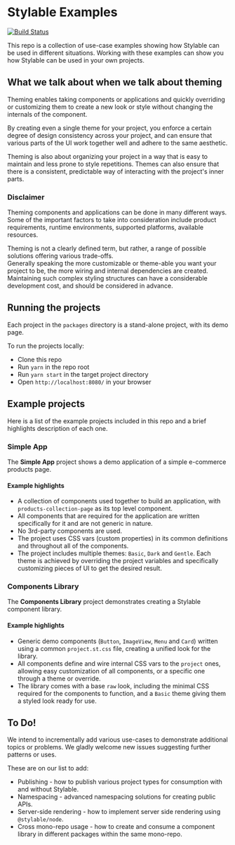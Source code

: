 # Stylable Examples

[![Build Status](https://github.com/wixplosives/stylable-examples/workflows/tests/badge.svg)](https://github.com/wixplosives/stylable-examples/actions)

This repo is a collection of use-case examples showing how Stylable can be used in different situations. Working with these examples can show you how Stylable can be used in your own projects.

## What we talk about when we talk about theming

Theming enables taking components or applications and quickly overriding or customizing them to create a new look or style without changing the internals of the component.

By creating even a single theme for your project, you enforce a certain degree of design consistency across your project, and can ensure that various parts of the UI work together well and adhere to the same aesthetic.

Theming is also about organizing your project in a way that is easy to maintain and less prone to style repetitions. Themes can also ensure that there is a consistent, predictable way of interacting with the project's inner parts.

### Disclaimer

Theming components and applications can be done in many different ways. Some of the important factors to take into consideration include product requirements, runtime environments, supported platforms, available resources.

Theming is not a clearly defined term, but rather, a range of possible solutions offering various trade-offs.  
Generally speaking the more customizable or theme-able you want your project to be, the more wiring and internal dependencies are created. Maintaining such complex styling structures can have a considerable development cost, and should be considered in advance.

## Running the projects

Each project in the `packages` directory is a stand-alone project, with its demo page.

To run the projects locally:

- Clone this repo
- Run `yarn` in the repo root
- Run `yarn start` in the target project directory
- Open `http://localhost:8080/` in your browser

## Example projects

Here is a list of the example projects included in this repo and a brief highlights description of each one.

### Simple App

The **Simple App** project shows a demo application of a simple e-commerce products page.

#### Example highlights

- A collection of components used together to build an application, with `products-collection-page` as its top level component.
- All components that are required for the application are written specifically for it and are not generic in nature.
- No 3rd-party components are used.
- The project uses CSS vars (custom properties) in its common definitions and throughout all of the components.
- The project includes multiple themes: `Basic`, `Dark` and `Gentle`. Each theme is achieved by overriding the project variables and specifically customizing pieces of UI to get the desired result.

### Components Library

The **Components Library** project demonstrates creating a Stylable component library.

#### Example highlights

- Generic demo components (`Button`, `ImageView`, `Menu` and `Card`) written using a common `project.st.css` file, creating a unified look for the library.
- All components define and wire internal CSS vars to the `project` ones, allowing easy customization of all components, or a specific one through a theme or override.
- The library comes with a base `raw` look, including the minimal CSS required for the components to function, and a `Basic` theme giving them a styled look ready for use.

## To Do!

We intend to incrementally add various use-cases to demonstrate additional topics or problems. We gladly welcome new issues suggesting further patterns or uses.

These are on our list to add:

- Publishing - how to publish various project types for consumption with and without Stylable.
- Namespacing - advanced namespacing solutions for creating public APIs.
- Server-side rendering - how to implement server side rendering using `@stylable/node`.
- Cross mono-repo usage - how to create and consume a component library in different packages within the same mono-repo.
